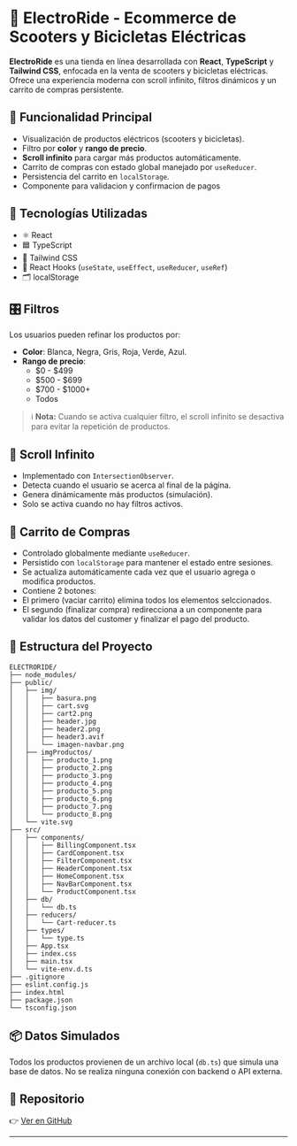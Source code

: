 # 🛵 ElectroRide - Ecommerce de Scooters y Bicicletas Eléctricas

**ElectroRide** es una tienda en línea desarrollada con **React**, **TypeScript** y **Tailwind CSS**, enfocada en la venta de scooters y bicicletas eléctricas. Ofrece una experiencia moderna con scroll infinito, filtros dinámicos y un carrito de compras persistente.

## 🚀 Funcionalidad Principal

- Visualización de productos eléctricos (scooters y bicicletas).
- Filtro por **color** y **rango de precio**.
- **Scroll infinito** para cargar más productos automáticamente.
- Carrito de compras con estado global manejado por `useReducer`.
- Persistencia del carrito en `localStorage`.
- Componente para validacion y confirmacion de pagos

## 🧩 Tecnologías Utilizadas

- ⚛️ React
- 🟦 TypeScript
- 💨 Tailwind CSS
- 🧠 React Hooks (`useState`, `useEffect`, `useReducer`, `useRef`)
- 🗂️ localStorage

## 🎛️ Filtros

Los usuarios pueden refinar los productos por:

- **Color**: Blanca, Negra, Gris, Roja, Verde, Azul.
- **Rango de precio**:
  - $0 - $499
  - $500 - $699
  - $700 - $1000+
  - Todos

> ℹ️ **Nota:** Cuando se activa cualquier filtro, el scroll infinito se desactiva para evitar la repetición de productos.

## 🔄 Scroll Infinito

- Implementado con `IntersectionObserver`.
- Detecta cuando el usuario se acerca al final de la página.
- Genera dinámicamente más productos (simulación).
- Solo se activa cuando no hay filtros activos.

## 🛒 Carrito de Compras

- Controlado globalmente mediante `useReducer`.
- Persistido con `localStorage` para mantener el estado entre sesiones.
- Se actualiza automáticamente cada vez que el usuario agrega o modifica productos.
- Contiene 2 botones:
- El primero (vaciar carrito) elimina todos los elementos selccionados.
- El segundo (finalizar compra) redirecciona a un componente para validar los datos del customer y finalizar el pago del producto.

## 📁 Estructura del Proyecto

```plaintext
ELECTRORIDE/
├── node_modules/
├── public/
│   ├── img/
│   │   ├── basura.png
│   │   ├── cart.svg
│   │   ├── cart2.png
│   │   ├── header.jpg
│   │   ├── header2.png
│   │   ├── header3.avif
│   │   └── imagen-navbar.png
│   ├── imgProductos/
│   │   ├── producto_1.png
│   │   ├── producto_2.png
│   │   ├── producto_3.png
│   │   ├── producto_4.png
│   │   ├── producto_5.png
│   │   ├── producto_6.png
│   │   ├── producto_7.png
│   │   └── producto_8.png
│   └── vite.svg
├── src/
│   ├── components/
│   │   ├── BillingComponent.tsx
│   │   ├── CardComponent.tsx
│   │   ├── FilterComponent.tsx
│   │   ├── HeaderComponent.tsx
│   │   ├── HomeComponent.tsx
│   │   ├── NavBarComponent.tsx
│   │   └── ProductComponent.tsx
│   ├── db/
│   │   └── db.ts
│   ├── reducers/
│   │   └── Cart-reducer.ts
│   ├── types/
│   │   └── type.ts
│   ├── App.tsx
│   ├── index.css
│   ├── main.tsx
│   └── vite-env.d.ts
├── .gitignore
├── eslint.config.js
├── index.html
├── package.json
└── tsconfig.json
```

## 📦 Datos Simulados

Todos los productos provienen de un archivo local (`db.ts`) que simula una base de datos. No se realiza ninguna conexión con backend o API externa.

## 🔗 Repositorio

👉 [Ver en GitHub](https://github.com/smithacevedo/ElectroRide.git)

---
